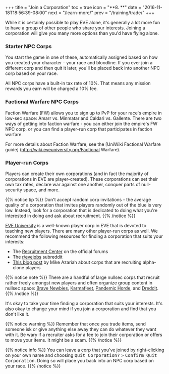 +++ title = "Join a Corporation" toc = true icon = "**8. **" date = "2016-11-18T18:56:39-08:00" next = "/learn-more/" prev = "/training/trade/" +++

While it is certainly possible to play EVE alone, it's generally a lot more fun to have a group of other people who share your interests. Joining a corporation will give you many more options than you'd have flying alone.

### Starter NPC Corps

You start the game in one of these, automatically assigned based on how you created your character - your race and bloodline. If you ever join a different corp and then quit it later, you'll be placed back into another NPC corp based on your race.

All NPC corps have a built-in tax rate of 10%. That means any mission rewards you earn will be charged a 10% fee.

### Factional Warfare NPC Corps

Faction Warfare (FW) allows you to sign up to PvP for your race's empire in low-sec space: Amarr vs. Minmatar and Caldari vs. Gallente. There are two ways of getting into faction warfare - you can either join the empire's FW NPC corp, or you can find a player-run corp that participates in faction warfare.

For more details about Faction Warfare, see the \[UniWiki Factional Warfare guide\] (http://wiki.eveuniversity.org/Factional Warfare).

### Player-run Corps

Players can create their own corporations (and in fact the majority of corporations in EVE are player-created). These corporations can set their own tax rates, declare war against one another, conquer parts of null-security space, and more.

{{% notice tip %}} Don't accept random corp invitations - the average quality of a corporation that invites players randomly out of the blue is very low. Instead, look for a corporation that is dedicated to doing what you're interested in doing and ask about recruitment. {{% /notice %}}

[EVE University](http://www.eveuniversity.org/) is a well-known player corp in EVE that is devoted to teaching new players. There are many other player-run corps as well. We recommend the following resources for finding a corporation that suits your interests:

- The [Recruitment Center](https://forums.eveonline.com/default.aspx?g=topics&f=265) on the official forums
- The [r/evejobs](https://www.reddit.com/r/evejobs/) subreddit 
- [This blog post](https://mikeazariah.wordpress.com/2016/11/17/ooc-joining-the-gang/) by Mike Azariah about corps that are recruiting alpha-clone players

{{% notice note %}} There are a handful of large nullsec corps that recruit rather freely amongst new players and often organize group content in nullsec space: [Brave Newbies](http://www.bravecollective.com/), [Karmafleet](https://recruit.karmafleet.org/), [Pandemic Horde](https://www.reddit.com/r/pandemichorde/), and [Dreddit](http://dredditisrecruiting.com/). {{% /notice %}}

It's okay to take your time finding a corporation that suits your interests. It's also okay to change your mind if you join a corporation and find that you don't like it.

{{% notice warning %}} Remember that once you trade items, send someone isk or give anything else away they can do whatever they want with it. Be wary if a recruiter asks for a fee to join their corporation or offers to move your items. It might be a scam. {{% /notice %}}

{{% notice info %}} You can leave a corp that you've joined by right-clicking on your own name and choosing
<kbd>Quit Corporation?</kbd> > <kbd>Confirm Quit Corporation</kbd>. Doing so will place you back into an NPC corp based on your race. {{% /notice %}}